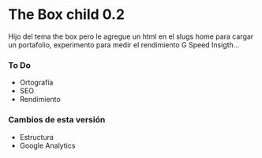 # The Box child 0.2

Hijo del tema the box pero le agregue un html en el slugs home para cargar un portafolio, experimento para medir el rendimiento G Speed Insigth...

### To Do
- Ortografía
- SEO
- Rendimiento
### Cambios de esta versión
- Estructura
- Google Analytics